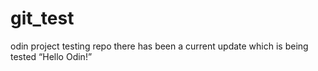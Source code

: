 # git_test
odin project testing repo there has been a current update which is being tested
“Hello Odin!”